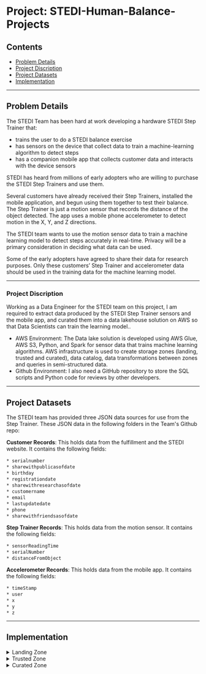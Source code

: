 # Project: STEDI-Human-Balance-Projects

## Contents

+ [Problem Details](#Problem-Details)
+ [Project Discription](#Project-Discription)
+ [Project Datasets](#Project-Datasets)
+ [Implementation](#Implementation)


---
## Problem Details

The STEDI Team has been hard at work developing a hardware STEDI Step Trainer that:
- trains the user to do a STEDI balance exercise
- has sensors on the device that collect data to train a machine-learning algorithm to detect steps
- has a companion mobile app that collects customer data and interacts with the device sensors

STEDI has heard from millions of early adopters who are willing to purchase the STEDI Step Trainers and use them.

Several customers have already received their Step Trainers, installed the mobile application, and begun using them together to test their balance. The Step Trainer is just a motion sensor that records the distance of the object detected. The app uses a mobile phone accelerometer to detect motion in the X, Y, and Z directions.

The STEDI team wants to use the motion sensor data to train a machine learning model to detect steps accurately in real-time. Privacy will be a primary consideration in deciding what data can be used.

Some of the early adopters have agreed to share their data for research purposes. Only these customers’ Step Trainer and accelerometer data should be used in the training data for the machine learning model.

---

### Project Discription

Working as a Data Engineer for the STEDI team on this project, I am required to extract data produced by the STEDI Step Trainer sensors and the mobile app, and curated them into a data lakehouse solution on AWS so that Data Scientists can train the learning model.. 

* AWS Environment: The Data lake solution is developed using AWS Glue, AWS S3, Python, and Spark for sensor data that trains machine learning algorithms.
  AWS infrastructure is used to create storage zones (landing, trusted and curated), data catalog, data transformations between zones and queries in semi-structured data.
* Github Environment: I also need a GitHub repository to store the SQL scripts and Python code for reviews by other developers.

---

## Project Datasets

The STEDI team has provided three JSON data sources for use from the Step Trainer. These JSON data in the following folders in the Team's Github repo:

**Customer Records**: This holds data from the fulfillment and the STEDI website. It contains the following fields:

    * serialnumber
    * sharewithpublicasofdate
    * birthday
    * registrationdate
    * sharewithresearchasofdate
    * customername
    * email
    * lastupdatedate
    * phone
    * sharewithfriendsasofdate 

**Step Trainer Records**: This holds data from the motion sensor. It contains the following fields:

    * sensorReadingTime
    * serialNumber
    * distanceFromObject

**Accelerometer Records**: This holds data from the mobile app. It contains the following fields:


    * timeStamp
    * user
    * x
    * y
    * z

---

## Implementation
<details>
<summary>
Landing Zone
</summary>

> In the Landing Zone I stored the customer, accelerometer and step trainer raw data in AWS S3 bucket. 

Using The AWS glue data catalog, I created a glue tables so that I can query the data using AWS athena.

1- Customer Landing Table:

![alt text](customer_landing_sample_data.png)

2- Accelerometer Landing Table: 

![alt text](accelerometer_landing_sample_data.png)

3- Step Trainer Landing Table: 

![alt text](step_trainer_landing_sample_data.png)

</details>

<details>
<summary>
Trusted Zone
</summary>

> In the Trusted Zone, I created AWS Glue jobs to make transofrmations on the raw data in the landing zones.

**Glue job scripts**

[1. customer_landing_to_trusted.py](customer_landing_to_trusted.py) - This script transfers customer data from the 'landing' to 'trusted' zones. It filters for customers who have agreed to share data with researchers.

[2. accelerometer_landing_to_trusted_zone.py](accelerometer_landing_to_trusted_zone.py) - This script transfers accelerometer data from the 'landing' to 'trusted' zones. Using a join on customer_trusted and accelerometer_landing, It filters for Accelerometer readings from customers who have agreed to share data with researchers.

[3. Trainer_landing_to_trusted.py](Trainer_landing_to_trusted.py) - This script transfers Step Trainer data from the 'landing' to 'trusted' zones. Using a join on customer_curated and step_trainer_landing, It filters for customers who have accelerometer data and have agreed to share their data for research with Step Trainer readings.

The customer_trusted table was queried in Athena to show that it only contains customer records from people who agreed to share their data.

![alt text](Screenshots/customer_trusted_sharwithreasearchasofdate_null.png)
</details>

<details>
<summary>
Curated Zone
</summary>

> In the Curated Zone I created AWS Glue jobs to make further transformations, to meet the specific needs of a particular analysis.

**Glue job scripts**

[customer_trusted_to_curated.py](customer_trusted_to_curated.py) - This script transfers customer data from the 'trusted' to 'curated' zones. Using a join on customer_trusted and accelerometer_landing, It filters for customers with Accelerometer readings and have agreed to share data with researchers.

[Trainer_trusted_to_curated.py](Trainer_trusted_to_curated.py): This script is used to build aggregated table that has each of the Step Trainer Readings, and the associated accelerometer reading data for the same timestamp, but only for customers who have agreed to share their data.

</details>
